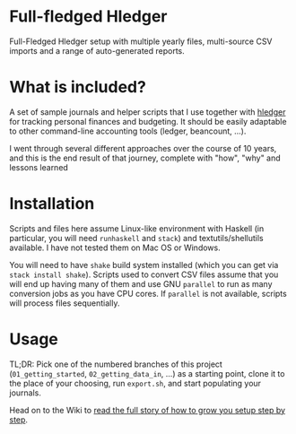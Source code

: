 # Full-fledged Hledger

Full-Fledged Hledger setup with multiple yearly files, multi-source CSV imports and a range of auto-generated reports.

# What is included?

A set of sample journals and helper scripts that I use together with [hledger](http://hledger.org) for tracking personal finances
and budgeting. It should be easily adaptable to other command-line accounting tools (ledger, beancount, ...).

I went through several different approaches over the course of 10 years, and this is the end result of that journey, complete with "how", "why" and lessons learned

# Installation

Scripts and files here assume Linux-like environment with Haskell (in particular, you will need `runhaskell` and `stack`) and textutils/shellutils available. I have not tested them on Mac OS or Windows.

You will need to have `shake` build system installed (which you can get via `stack install shake`). Scripts used to convert CSV files assume that you will end up having many of them and use GNU `parallel` to run as many conversion jobs as you have CPU cores. If `parallel` is not available, scripts will process files sequentially.

# Usage

TL;DR: Pick one of the numbered branches of this project (`01_getting_started`, `02_getting_data_in`, ...) as a starting point, clone it to the place of your choosing, run `export.sh`, and start populating your journals. 

Head on to the Wiki to [read the full story of how to grow you setup step by step](https://github.com/adept/full-fledged-hledger/wiki).
